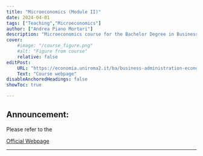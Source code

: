 ```yaml
---
title: "Microeconomics (Module II)"
date: 2024-04-01
tags: ["Teaching","Microeconomics"]
author: ["Andrea Piano Mortari"]
description: "Microeconomics course for the Bachelor Degree in Business Administration"
cover:
    #image: "/course_figure.png"
    #alt: "Figure from course"
    relative: false
editPost:
    URL: "https://economia.uniroma2.it/ba/business-administration-economics/corso/2764/"
    Text: "Course webpage"
disableAnchoredHeadings: false
showToc: true

---
```


## Announcement:

Please refer to the

[Official Webpage](https://economia.uniroma2.it/ba/business-administration-economics/corso/2764/)

---

